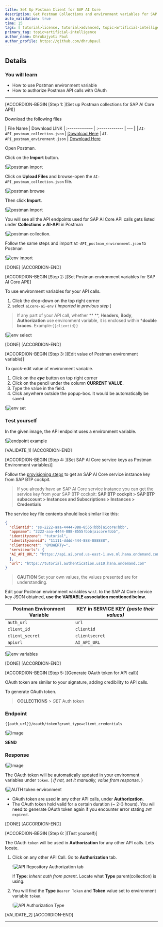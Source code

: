 ```yaml
---
title: Set Up Postman Client for SAP AI Core
description: Get Postman Collections and environment variables for SAP AI Core. Learn to generate OAuth token to authorize API calls.
auto_validation: true
time: 15
tags: [ tutorial>license, tutorial>advanced, topic>artificial-intelligence, topic>machine-learning, software-product>sap-business-technology-platform ]
primary_tag: topic>artificial-intelligence
author_name: Dhrubajyoti Paul
author_profile: https://github.com/dhrubpaul
---
```


## Details
### You will learn
  - How to use Postman environment variable
  - How to authorize Postman API calls with OAuth
---

[ACCORDION-BEGIN [Step 1: ](Set up Postman collections for SAP AI Core API)]

Download the following files

|  File Name  | Download LINK
|  :------------- | :------------- | --- |
|  `AI-API_postman_collection.json` | [Download Here](https://raw.githubusercontent.com/SAPDocuments/Tutorials/master/tutorials/ai-core-aiapi-postman-setup/AI-API_postman_collection.json)
|  `AI-API_postman_environment.json` | [Download Here](https://raw.githubusercontent.com/SAPDocuments/Tutorials/master/tutorials/ai-core-aiapi-postman-setup/AI-API_postman_environment.json)


Open Postman.

Click on the **Import** button.

!![postman import](img/postman/ai-import.png)

Click on **Upload Files** and browse-open the `AI-API_postman_collection.json` file.

!![postman browse](img/postman/browse.png)

Then click **Import**.

!![postman import](img/postman/ai-import-2.png)

You will see all the API endpoints used for SAP AI Core API calls gets listed under **Collections > AI-API** in Postman

!![postman collection](img/postman/ai-import-3.png).

Follow the same steps and import `AI-API_postman_environment.json` to Postman

!![env import](img/postman/env-import.png)

[DONE]
[ACCORDION-END]


[ACCORDION-BEGIN [Step 2: ](Set Postman environment variables for SAP AI Core API)]

To use environment variables for your API calls.

1. Click the drop-down on the top right corner
2. select `aicore-ai-env` ( *imported in previous step* )

> If any part of your API call, whether **  **, **Headers**, **Body**, **Authorization** use environment variable, it is enclosed within ***double braces**. Example:`{{clientid}}`

!![env select](img/postman/env-select.png)

[DONE]
[ACCORDION-END]

[ACCORDION-BEGIN [Step 3: ](Edit value of Postman environment variable)]

To quick-edit value of environment variable.

1. Click on the ***eye*** button on top right corner
2. Click on the pencil under the column **CURRENT VALUE**.
3. Type the value in the field.
4. Click anywhere outside the popup-box. It would be automatically be saved.

!![env set](img/postman/env-set.png)


### Test yourself

In the given image, the API endpoint uses a environment variable.

!![endpoint example](img/postman/ques-endpoint.png)

[VALIDATE_1]
[ACCORDION-END]

[ACCORDION-BEGIN [Step 4: ](Set SAP AI Core service keys as Postman Environment variables)]


Follow the [provisioning steps](https://help.sap.com/viewer/product/AI_CORE/CLOUD/en-US) to get an SAP AI Core service instance key from SAP BTP cockpit.

> If you already have an SAP AI Core service instance you can get the service key from your SAP BTP cockpit:
**SAP BTP cockpit > SAP BTP subaccount > Instances and Subscriptions > Instances > Credentials**

The service key file contents should look similar like this:

```JSON
{
  "clientid": "ss-2222-aaa-4444-888-8555!bbb|aicore!bbb",
  "appname": "2222-aaa-4444-888-8555!bbb|aicore!bbb",
  "identityzone": "tutorial",
  "identityzoneid": "11111-dddd-444-888-888888",
  "clientsecret": "8MQWERTy=",
  "serviceurls": {
  "AI_API_URL": "https://api.ai.prod.us-east-1.aws.ml.hana.ondemand.com"
  },
  "url": "https://tutorial.authentication.us10.hana.ondemand.com"
}
```

> **CAUTION** Set your own values, the values presented are for understanding.

Edit your Postman environment variables w.r.t. to the SAP AI Core service key JSON obtained, **use the VARIABLE association mentioned below**.

| Postman Environment Variable | KEY in SERVICE KEY *(paste their values)* |
|--- | --- |
| `auth_url` | `url`
| `client_id` | `clientid`
| `client_secret` | `clientsecret`
| `apiurl` | `AI_API_URL`

!![env variables](img/postman/env-set-1.png)

[DONE]
[ACCORDION-END]


[ACCORDION-BEGIN [Step 5: ](Generate OAuth token for API call)]

OAuth token are similar to your signature, adding credibility to API calls.

To generate OAuth token.

> **COLLECTIONS** > *GET* Auth token

### Endpoint
`{{auth_url}}/oauth/token?grant_type=client_credentials`

!![Image](img/postman/auth_token1.png)

**SEND**

### Response

!![Image](img/postman/auth_response.png)

The OAuth token will be automatically updated in your environment variables under `token`. ( *If not, set it manually, value from response.* )

!![AUTH token environment](img/postman/auth_token_env.png)

- OAuth token are used in any other API calls, under **Authorization**.
- The OAuth token hold valid for a certain duration (~ 2-3 hours). You will need to generate OAuth token again if you encounter error stating ```JWT expired```.


[DONE]
[ACCORDION-END]

[ACCORDION-BEGIN [Step 6: ](Test yourself)]

The OAuth `token` will be used in **Authorization** for any other API calls. Lets locate.

1. Click on any other API Call. Go to **Authorization** tab.

	!![API Repository Authorization tab](img/postman/auth_usage_1.png)

    If **Type**: *Inherit auth from parent*. Locate what **Type** parent(collection) is using.

2. You will find the **Type** `Bearer Token` and **Token** value set to environment variable `token`.

	!![API Authorization Type](img/postman/auth_usage_2.png)

[VALIDATE_2]
[ACCORDION-END]

---
